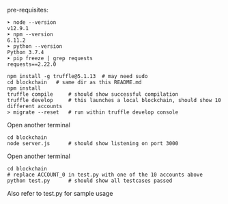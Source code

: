 pre-requisites:
```
➤ node --version
v12.9.1
➤ npm --version
6.11.2
➤ python --version
Python 3.7.4
➤ pip freeze | grep requests
requests==2.22.0
```

```
npm install -g truffle@5.1.13  # may need sudo
cd blockchain   # same dir as this README.md
npm install
truffle compile     # should show successful compilation
truffle develop     # this launches a local blockchain, should show 10 different accounts
> migrate --reset   # run within truffle develop console
```

Open another terminal
``` 
cd blockchain
node server.js      # should show listening on port 3000
```

Open another terminal

``` 
cd blockchain
# replace ACCOUNT_0 in test.py with one of the 10 accounts above
python test.py      # should show all testcases passed
```

Also refer to test.py for sample usage

